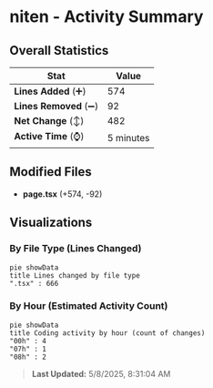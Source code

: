 # niten - Activity Summary 

## Overall Statistics

| Stat                   | Value                                                             |
| ---------------------- | ----------------------------------------------------------------- |
| **Lines Added** (➕)   | 574                                          |
| **Lines Removed** (➖) | 92                                        |
| **Net Change** (↕)    | 482                |
| **Active Time** (⌚)   | 5 minutes |


## Modified Files
- **page.tsx** (+574, -92)

## Visualizations

### By File Type (Lines Changed)

```mermaid
pie showData
title Lines changed by file type
".tsx" : 666
```

### By Hour (Estimated Activity Count)

```mermaid
pie showData
title Coding activity by hour (count of changes)
"00h" : 4
"07h" : 1
"08h" : 2
```


> **Last Updated:** 5/8/2025, 8:31:04 AM